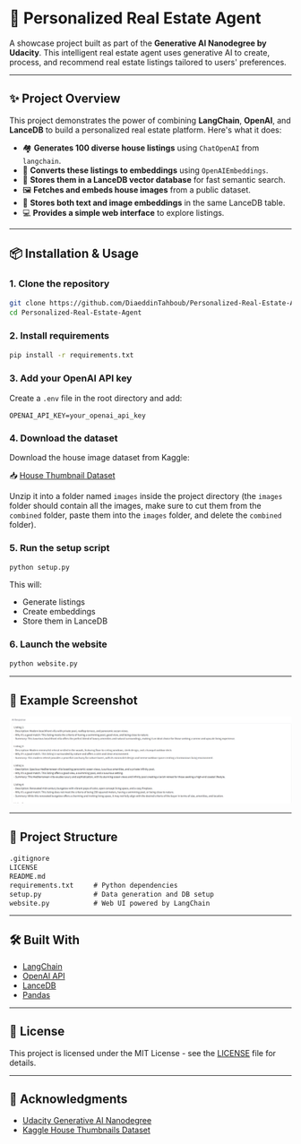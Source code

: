 # 🏡 Personalized Real Estate Agent

A showcase project built as part of the **Generative AI Nanodegree by Udacity**. This intelligent real estate agent uses generative AI to create, process, and recommend real estate listings tailored to users' preferences.

---

## ✨ Project Overview

This project demonstrates the power of combining **LangChain**, **OpenAI**, and **LanceDB** to build a personalized real estate platform. Here's what it does:

- 🏘️ **Generates 100 diverse house listings** using `ChatOpenAI` from `langchain`.
- 🧠 **Converts these listings to embeddings** using `OpenAIEmbeddings`.
- 💾 **Stores them in a LanceDB vector database** for fast semantic search.
- 🖼️ **Fetches and embeds house images** from a public dataset.
- 📂 **Stores both text and image embeddings** in the same LanceDB table.
- 💻 **Provides a simple web interface** to explore listings.

---

## 📦 Installation & Usage

### 1. Clone the repository

```bash
git clone https://github.com/DiaeddinTahboub/Personalized-Real-Estate-Agent.git
cd Personalized-Real-Estate-Agent
```

### 2. Install requirements

```bash
pip install -r requirements.txt
```

### 3. Add your OpenAI API key

Create a `.env` file in the root directory and add:

```env
OPENAI_API_KEY=your_openai_api_key
```

### 4. Download the dataset

Download the house image dataset from Kaggle:

📥 [House Thumbnail Dataset](https://www.kaggle.com/datasets/ramiromep/house-thumbnail)

Unzip it into a folder named `images` inside the project directory (the `images` folder should contain all the images, make sure to cut them from the `combined` folder, paste them into the `images` folder, and delete the `combined` folder).

### 5. Run the setup script

```bash
python setup.py
```

This will:
- Generate listings
- Create embeddings
- Store them in LanceDB

### 6. Launch the website

```bash
python website.py
```

---

## 🌟 Example Screenshot

![Sample Image](Sample.png)

---

## 📁 Project Structure

```
.gitignore
LICENSE
README.md
requirements.txt     # Python dependencies
setup.py             # Data generation and DB setup
website.py           # Web UI powered by LangChain
```

---

## 🛠️ Built With

- [LangChain](https://github.com/langchain-ai/langchain)
- [OpenAI API](https://platform.openai.com/)
- [LanceDB](https://github.com/lancedb/lancedb)
- [Pandas](https://pandas.pydata.org/)

---

## 📄 License

This project is licensed under the MIT License - see the [LICENSE](LICENSE) file for details.

---

## 🙌 Acknowledgments

- [Udacity Generative AI Nanodegree](https://www.udacity.com/course/generative-ai--nd880)
- [Kaggle House Thumbnails Dataset](https://www.kaggle.com/datasets/ramiromep/house-thumbnail)

